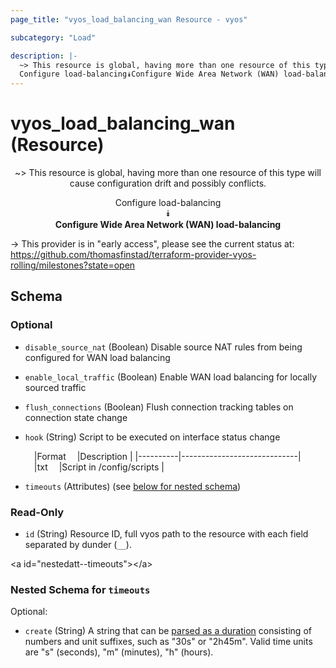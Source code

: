 ```yaml
---
page_title: "vyos_load_balancing_wan Resource - vyos"

subcategory: "Load"

description: |- 
  ~> This resource is global, having more than one resource of this type will cause configuration drift and possibly conflicts.
  Configure load-balancing⯯Configure Wide Area Network (WAN) load-balancing
---
```


# vyos_load_balancing_wan (Resource)
<center>

~> This resource is global, having more than one resource of this type will cause configuration drift and possibly conflicts.

Configure load-balancing  
⯯  
**Configure Wide Area Network (WAN) load-balancing**


</center>

-> This provider is in "early access", please see the current status at: https://github.com/thomasfinstad/terraform-provider-vyos-rolling/milestones?state=open

## Schema

### Optional

- `disable_source_nat` (Boolean) Disable source NAT rules from being configured for WAN load balancing
- `enable_local_traffic` (Boolean) Enable WAN load balancing for locally sourced traffic
- `flush_connections` (Boolean) Flush connection tracking tables on connection state change
- `hook` (String) Script to be executed on interface status change

    &emsp;|Format  &emsp;|Description                |
    |----------|-----------------------------|
    &emsp;|txt     &emsp;|Script in /config/scripts  |
- `timeouts` (Attributes) (see [below for nested schema](#nestedatt--timeouts))

### Read-Only

- `id` (String) Resource ID, full vyos path to the resource with each field separated by dunder (`__`).

&lt;a id=&#34;nestedatt--timeouts&#34;&gt;&lt;/a&gt;
### Nested Schema for `timeouts`

Optional:

- `create` (String) A string that can be [parsed as a duration](https://pkg.go.dev/time#ParseDuration) consisting of numbers and unit suffixes, such as &#34;30s&#34; or &#34;2h45m&#34;. Valid time units are &#34;s&#34; (seconds), &#34;m&#34; (minutes), &#34;h&#34; (hours).  
